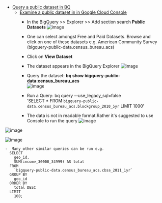 - [Query a public dataset in BQ](https://cloud.google.com/bigquery/docs/quickstarts/query-public-dataset-bq)
  - [Examine a public dataset in in Google Cloud Console](https://cloud.google.com/bigquery/docs/quickstarts/query-public-dataset-console)
    - In the BigQuery >> Explorer >> Add section search **Public Datasets**
![image](https://github.com/Ajit1279/GCP_Learning/assets/81754034/2475376f-ac1a-4cf3-a840-7b128d17a685)
    
    - One can select amongst Free and Paid Datasets. Browse and click on one of these datasets e.g. American Community Survey (bigquery-public-data.census_bureau_acs)
    - Click on **View Dataset**
    - The dataset appears in the BigQuery Explorer
![image](https://github.com/Ajit1279/GCP_Learning/assets/81754034/7a2809d9-0b4e-40e6-9b30-8f58df5a8eb2)

    - Query the dataset: **bq show bigquery-public-data:census_bureau_acs**    
![image](https://github.com/Ajit1279/GCP_Learning/assets/81754034/bc57f032-2eed-4395-add5-49c0e6b0de83)

    - Run a Query:
      bq query --use_legacy_sql=false \
      'SELECT * FROM `bigquery-public-data.census_bureau_acs.blockgroup_2010_5yr` LIMIT 1000'

    - The data is not in readable format.Rather it's suggested to use Console to run the query 
![image](https://github.com/Ajit1279/GCP_Learning/assets/81754034/2eb49ebd-cead-4aa7-aceb-f2713b378f8a)

![image](https://github.com/Ajit1279/GCP_Learning/assets/81754034/44f9f4c9-739a-41fb-a959-819629e7971a)
 
![image](https://github.com/Ajit1279/GCP_Learning/assets/81754034/5dc02834-c2be-405f-9085-5e57fbac4e3b)

    -  Many other similar queries can be run e.g. 
      SELECT
        geo_id,
        SUM(income_30000_34999) AS total
      FROM
        `bigquery-public-data.census_bureau_acs.cbsa_2011_1yr`
      GROUP BY
        geo_id
      ORDER BY
        total DESC
      LIMIT
        100;
